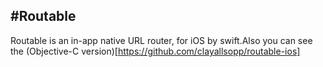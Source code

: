 #Routable
---
Routable is an in-app native URL router, for iOS by swift.Also you can see the (Objective-C version)[https://github.com/clayallsopp/routable-ios]
